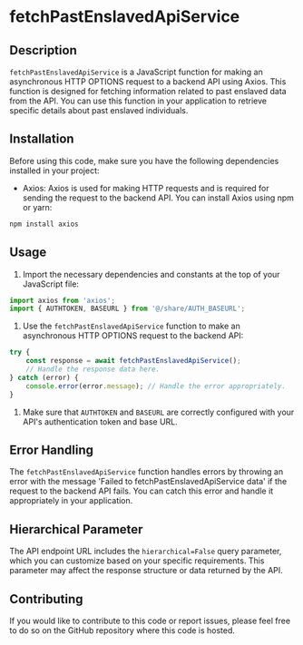 # fetchPastEnslavedApiService

## Description
`fetchPastEnslavedApiService` is a JavaScript function for making an asynchronous HTTP OPTIONS request to a backend API using Axios. This function is designed for fetching information related to past enslaved data from the API. You can use this function in your application to retrieve specific details about past enslaved individuals.

## Installation
Before using this code, make sure you have the following dependencies installed in your project:

- Axios: Axios is used for making HTTP requests and is required for sending the request to the backend API.
You can install Axios using npm or yarn:
```js
npm install axios
```

## Usage
1) Import the necessary dependencies and constants at the top of your JavaScript file:

```js
import axios from 'axios';
import { AUTHTOKEN, BASEURL } from '@/share/AUTH_BASEURL';
```

1) Use the `fetchPastEnslavedApiService` function to make an asynchronous HTTP OPTIONS request to the backend API:

```js
try {
    const response = await fetchPastEnslavedApiService();
    // Handle the response data here.
} catch (error) {
    console.error(error.message); // Handle the error appropriately.
}
```

1) Make sure that `AUTHTOKEN` and `BASEURL` are correctly configured with your API's authentication token and base URL.

## Error Handling
The `fetchPastEnslavedApiService` function handles errors by throwing an error with the message 'Failed to fetchPastEnslavedApiService data' if the request to the backend API fails. You can catch this error and handle it appropriately in your application.

## Hierarchical Parameter
The API endpoint URL includes the `hierarchical=False` query parameter, which you can customize based on your specific requirements. This parameter may affect the response structure or data returned by the API.

## Contributing
If you would like to contribute to this code or report issues, please feel free to do so on the GitHub repository where this code is hosted.